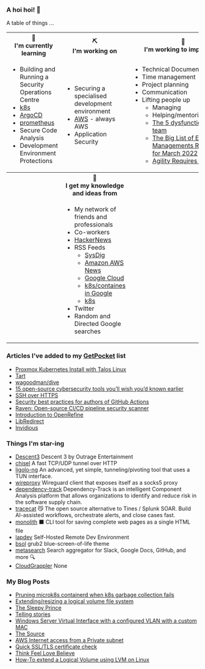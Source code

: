 ### A hoi hoi! 👋

A table of things ...

<table>
    <tr>
        <th>🌱<br/>I'm currently learning</th>
        <th>⛏<br/> I'm working on</th>
        <th>🚧<br/>I'm working to improve on</th>
    </tr>
    <tr>
        <td>
            <ul>
                <li>Building and Running a Security Operations Centre</li>
                <li><a href="https://kubernetes.io/">k8s</a></li>
                <li><a href="https://argoproj.github.io/">ArgoCD</a></li>
                <li><a href="https://prometheus.io/">prometheus</a></li>
                <li>Secure Code Analysis</li>
                <li>Development Environment Protections</li>
            </ul>
        </td>
        <td>
            <ul>
                <li>Securing a specialised development environment</li>
                <li><a href="https://aws.amazon.com/">AWS</a> - always AWS</li>
                <li>Application Security</li>
            </ul>
        </td>
        <td>
            <ul>
                <li>Technical Documentation</li>
                <li>Time management</li>
                <li>Project planning</li>
                <li>Communication</li>
                <li>Lifting people up
                    <ul>
                      <li>Managing</li>
                      <li>Helping/mentoring/coaching</li>
                      <li><a href="https://valid.com/5-dysfunctions-of-a-team/">The 5 dysfunctions of a team</a></li>
                      <li><a href="https://practicallyleading.dev/the-big-list-of-engineering-management-resources-march-2022">The Big List of Engineering Managements Resources - for March 2022</a></li>
                      <li><a href="https://www.industriallogic.com/blog/agility-requires-balance/">Agility Requires Balance</a></li>
                    </ul>
                </li>
            </ul>
        </td>
    </tr>
    <tr>
        <th>&nbsp;</th>
        <th>🏫<br/>I get my knowledge and ideas from</th>
        <th>&nbsp;</th>
    </tr>
    <tr>
        <td>&nbsp;</td>
        <td>
            <ul>
                <li>My network of friends and professionals</li>
                <li>Co-workers</li>
                <li><a href="https://news.ycombinator.com/">HackerNews</a></li>
                <li>RSS Feeds
                    <ul>
                        <li><a href="http://fetchrss.com/rss/5b4e9e358a93f8cc058b4567960404014.xml">SysDig</a></li>
                        <li><a href="https://aws.amazon.com/new/feed/">Amazon AWS News</a></li>
                        <li><a href="https://cloudblog.withgoogle.com/rss/">Google Cloud</a></li>
                        <li><a href="https://cloudblog.withgoogle.com/products/containers-kubernetes/rss/">k8s/containes in Google</a></li>
                        <li><a href="https://kubernetes.io/feed.xml">k8s</a></li>
                    </ul>
                </li>
                <li>Twitter</li>
                <li>Random and Directed Google searches</li>
            </ul>
        </td>
        <td>&nbsp;</td>
    </tr>
</table>

### Articles I've added to my [GetPocket](https://getpocket.com/) list

* [Proxmox Kubernetes Install with Talos Linux](https://www.virtualizationhowto.com/2024/01/proxmox-kubernetes-install-with-talos-linux/)
* [Tart](https://tart.run/)
* [wagoodman/dive](https://github.com/wagoodman/dive)
* [15 open-source cybersecurity tools you’ll wish you’d known earlier](https://www.helpnetsecurity.com/2024/01/04/open-source-cybersecurity-tools/)
* [SSH over HTTPS](https://trofi.github.io/posts/295-ssh-over-https.html)
* [Security best practices for authors of GitHub Actions](https://github.blog/2023-11-16-security-best-practices-for-authors-of-github-actions/)
* [Raven: Open-source CI/CD pipeline security scanner](https://www.helpnetsecurity.com/2023/10/27/raven-open-source-security-scanner/)
* [Introduction to OpenRefine](https://openrefine.org/)
* [LibRedirect](https://libredirect.github.io/)
* [Invidious](https://invidious.io/)

### Things I'm star-ing

* [Descent3](https://github.com/kevinbentley/Descent3)
  Descent 3 by Outrage Entertainment
* [chisel](https://github.com/jpillora/chisel)
  A fast TCP/UDP tunnel over HTTP
* [ligolo-ng](https://github.com/nicocha30/ligolo-ng)
  An advanced, yet simple, tunneling/pivoting tool that uses a TUN interface.
* [wireproxy](https://github.com/pufferffish/wireproxy)
  Wireguard client that exposes itself as a socks5 proxy
* [dependency-track](https://github.com/DependencyTrack/dependency-track)
  Dependency-Track is an intelligent Component Analysis platform that allows organizations to identify and reduce risk in the software supply chain.
* [tracecat](https://github.com/TracecatHQ/tracecat)
  😼 The open source alternative to Tines / Splunk SOAR. Build AI-assisted workflows, orchestrate alerts, and close cases fast.
* [monolith](https://github.com/Y2Z/monolith)
  ⬛️ CLI tool for saving complete web pages as a single HTML file
* [lapdev](https://github.com/lapce/lapdev)
  Self-Hosted Remote Dev Environment
* [bsol](https://github.com/harishnkr/bsol)
  grub2 blue-screen-of-life theme 
* [metasearch](https://github.com/duolingo/metasearch)
  Search aggregator for Slack, Google Docs, GitHub, and more :mag:
* [CloudGrappler](https://github.com/Permiso-io-tools/CloudGrappler)
  None

### My Blog Posts

* [Pruning microk8s containerd when k8s garbage collection fails](https://pgmac.net.au/technology/2023/12/26/microk8s-garbage-collection.html)
* [Extending/resizing a logical volume file system](https://pgmac.net.au/technology/2023/12/26/lvm-filesystem-extend.html)
* [The Sleepy Prince](https://pgmac.net.au/family/2023/09/24/the-sleepy-prince.html)
* [Telling stories](https://pgmac.net.au/family/2023/09/24/telling-stories.html)
* [Windows Server Virtual Interface with a configured VLAN with a custom MAC](https://pgmac.net.au/technology/2019/12/23/windows-vlan.html)
* [The Source](https://pgmac.net.au/technology/2019/02/25/the-source.html)
* [AWS Internet access from a Private subnet](https://pgmac.net.au/technology/2018/09/03/aws-internet-private-subnets.html)
* [Quick SSL/TLS certificate check](https://pgmac.net.au/technology/2018/04/09/ssl-tls-check.html)
* [Think Feel Love Believe](https://pgmac.net.au/family/2017/11/03/think-feel-love-believe.html)
* [How-To extend a Logical Volume using LVM on Linux](https://pgmac.net.au/technology/2017/11/02/lmv-extend.html)
